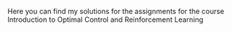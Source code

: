 Here you can find my solutions for the assignments for the course Introduction to Optimal Control and Reinforcement Learning